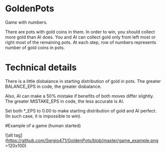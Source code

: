 # GoldenPots
Game with numbers.

There are pots with gold coins in them.
In order to win, you should collect more gold than AI does.
You and AI can collect gold only from left most or right most of the remaining pots.
At each step, row of numbers represents number of gold coins in pots.

# Technical details
There is a little disbalance in starting distribution of gold in pots.
The greater BALANCE_EPS in code, the greater disbalance.

Also, AI can make a 50% mistake if benefits of both moves differ slightly.
The greater MISTAKE_EPS in code, the less accurate is AI.

Set both *_EPS to 0.00 to make starting distribution of gold and AI perfect.
(In such case, it is impossible to win).

#Example of a game (human started)

![alt tag](https://github.com/Sergio471/GoldenPots/blob/master/game_example.png =120x100)
